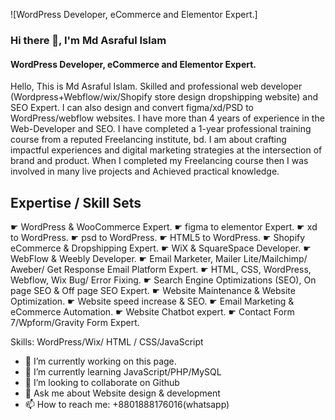 ![WordPress Developer, eCommerce and Elementor Expert.]

### Hi there 👋, I'm Md Asraful Islam
#### WordPress Developer, eCommerce and Elementor Expert.

Hello,
 This is Md Asraful Islam. Skilled and professional web developer (Wordpress+Webflow/wix/Shopify store design dropshipping website) and SEO Expert. I can also design and convert figma/xd/PSD to WordPress/webflow websites. I have more than 4 years of experience in the Web-Developer and SEO. I have completed a 1-year professional training course from a reputed Freelancing institute, bd. I am about crafting impactful experiences and digital marketing strategies at the intersection of brand and product. When I completed my Freelancing course then I was involved in many live projects and Achieved practical knowledge. 


Expertise / Skill Sets 
---------------------
 ☛ WordPress & WooCommerce Expert.
 ☛ figma to elementor Expert.
 ☛ xd to WordPress.
 ☛ psd to WordPress.
 ☛ HTML5 to WordPress.
 ☛ Shopify eCommerce & Dropshipping Expert.
 ☛ WiX & SquareSpace Developer.
 ☛ WebFlow & Weebly Developer.
 ☛ Email Marketer, Mailer Lite/Mailchimp/ Aweber/ Get Response Email Platform Expert.
 ☛ HTML, CSS, WordPress, Webflow, Wix Bug/ Error Fixing.
 ☛ Search Engine Optimizations (SEO), On page SEO & Off page SEO Expert. 
 ☛ Website Maintenance & Website Optimization.
 ☛ Website speed increase & SEO.
 ☛ Email Marketing & eCommerce Automation. 
 ☛ Website Chatbot expert.
 ☛ Contact Form 7/Wpform/Gravity Form Expert.

Skills: WordPress/Wix/ HTML / CSS/JavaScript

- 🔭 I’m currently working on this page. 
- 🌱 I’m currently learning JavaScript/PHP/MySQL 
- 👯 I’m looking to collaborate on Github 
- 💬 Ask me about Website design & development 
- 📫 How to reach me: +8801888176016(whatsapp) 
